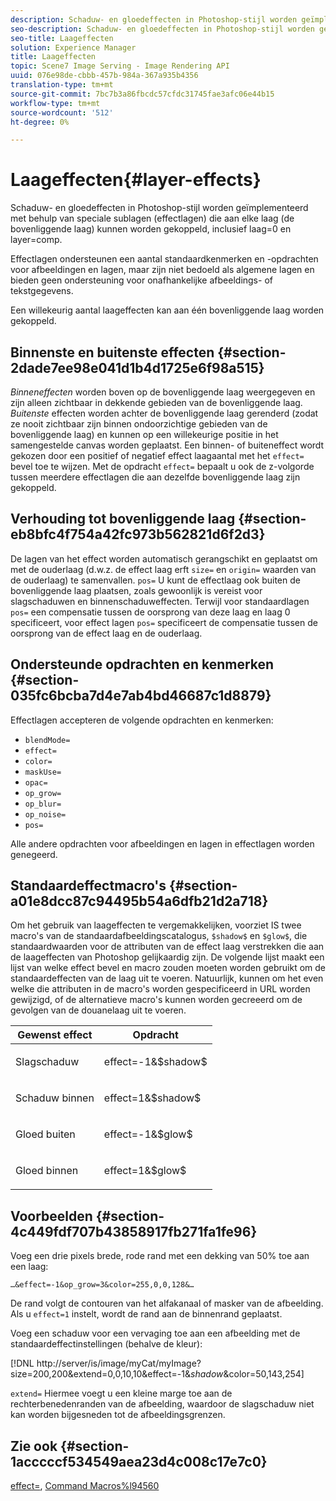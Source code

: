 ```yaml
---
description: Schaduw- en gloedeffecten in Photoshop-stijl worden geïmplementeerd met behulp van speciale sublagen (effectlagen) die aan elke laag (de bovenliggende laag) kunnen worden gekoppeld, inclusief laag=0 en layer=comp.
seo-description: Schaduw- en gloedeffecten in Photoshop-stijl worden geïmplementeerd met behulp van speciale sublagen (effectlagen) die aan elke laag (de bovenliggende laag) kunnen worden gekoppeld, inclusief laag=0 en layer=comp.
seo-title: Laageffecten
solution: Experience Manager
title: Laageffecten
topic: Scene7 Image Serving - Image Rendering API
uuid: 076e98de-cbbb-457b-984a-367a935b4356
translation-type: tm+mt
source-git-commit: 7bc7b3a86fbcdc57cfdc31745fae3afc06e44b15
workflow-type: tm+mt
source-wordcount: '512'
ht-degree: 0%

---
```



# Laageffecten{#layer-effects}

Schaduw- en gloedeffecten in Photoshop-stijl worden geïmplementeerd met behulp van speciale sublagen (effectlagen) die aan elke laag (de bovenliggende laag) kunnen worden gekoppeld, inclusief laag=0 en layer=comp.

Effectlagen ondersteunen een aantal standaardkenmerken en -opdrachten voor afbeeldingen en lagen, maar zijn niet bedoeld als algemene lagen en bieden geen ondersteuning voor onafhankelijke afbeeldings- of tekstgegevens.

Een willekeurig aantal laageffecten kan aan één bovenliggende laag worden gekoppeld.

## Binnenste en buitenste effecten {#section-2dade7ee98e041d1b4d1725e6f98a515}

*Binneneffecten* worden boven op de bovenliggende laag weergegeven en zijn alleen zichtbaar in dekkende gebieden van de bovenliggende laag. *Buitenste* effecten worden achter de bovenliggende laag gerenderd (zodat ze nooit zichtbaar zijn binnen ondoorzichtige gebieden van de bovenliggende laag) en kunnen op een willekeurige positie in het samengestelde canvas worden geplaatst. Een binnen- of buiteneffect wordt gekozen door een positief of negatief effect laagaantal met het `effect=` bevel toe te wijzen. Met de opdracht `effect=` bepaalt u ook de z-volgorde tussen meerdere effectlagen die aan dezelfde bovenliggende laag zijn gekoppeld.

## Verhouding tot bovenliggende laag {#section-eb8bfc4f754a42fc973b562821d6f2d3}

De lagen van het effect worden automatisch gerangschikt en geplaatst om met de ouderlaag (d.w.z. de effect laag erft `size=` en `origin=` waarden van de ouderlaag) te samenvallen. `pos=` U kunt de effectlaag ook buiten de bovenliggende laag plaatsen, zoals gewoonlijk is vereist voor slagschaduwen en binnenschaduweffecten. Terwijl voor standaardlagen `pos=` een compensatie tussen de oorsprong van deze laag en laag 0 specificeert, voor effect lagen `pos=` specificeert de compensatie tussen de oorsprong van de effect laag en de ouderlaag.

## Ondersteunde opdrachten en kenmerken {#section-035fc6bcba7d4e7ab4bd46687c1d8879}

Effectlagen accepteren de volgende opdrachten en kenmerken:

* `blendMode=`
* `effect=`
* `color=`
* `maskUse=`
* `opac=`
* `op_grow=`
* `op_blur=`
* `op_noise=`
* `pos=`

Alle andere opdrachten voor afbeeldingen en lagen in effectlagen worden genegeerd.

## Standaardeffectmacro&#39;s {#section-a01e8dcc87c94495b54a6dfb21d2a718}

Om het gebruik van laageffecten te vergemakkelijken, voorziet IS twee macro&#39;s van de standaardafbeeldingscatalogus, `$shadow$` en `$glow$`, die standaardwaarden voor de attributen van de effect laag verstrekken die aan de laageffecten van Photoshop gelijkaardig zijn. De volgende lijst maakt een lijst van welke effect bevel en macro zouden moeten worden gebruikt om de standaardeffecten van de laag uit te voeren. Natuurlijk, kunnen om het even welke die attributen in de macro&#39;s worden gespecificeerd in URL worden gewijzigd, of de alternatieve macro&#39;s kunnen worden gecreeerd om de gevolgen van de douanelaag uit te voeren.

<table id="table_8089C41AD1F24223A58C7DD8F4DDF73C"> 
 <thead> 
  <tr> 
   <th class="entry"> <b> Gewenst effect</b> </th> 
   <th class="entry"> <b> Opdracht</b> </th> 
  </tr> 
 </thead>
 <tbody> 
  <tr> 
   <td> <p> Slagschaduw </p> </td> 
   <td> <p> <span class="codeph"> effect=-1&amp;$shadow$</span> </p> </td> 
  </tr> 
  <tr> 
   <td> <p> Schaduw binnen </p> </td> 
   <td> <p> <span class="codeph"> effect=1&amp;$shadow$</span> </p> </td> 
  </tr> 
  <tr> 
   <td> <p> Gloed buiten </p> </td> 
   <td> <p> <span class="codeph"> effect=-1&amp;$glow$</span> </p> </td> 
  </tr> 
  <tr> 
   <td> <p> Gloed binnen </p> </td> 
   <td> <p> <span class="codeph"> effect=1&amp;$glow$</span> </p> </td> 
  </tr> 
 </tbody> 
</table>

## Voorbeelden {#section-4c449fdf707b43858917fb271fa1fe96}

Voeg een drie pixels brede, rode rand met een dekking van 50% toe aan een laag:

`…&effect=-1&op_grow=3&color=255,0,0,128&…`

De rand volgt de contouren van het alfakanaal of masker van de afbeelding. Als u `effect=1` instelt, wordt de rand aan de binnenrand geplaatst.

Voeg een schaduw voor een vervaging toe aan een afbeelding met de standaardeffectinstellingen (behalve de kleur):

[!DNL http://server/is/image/myCat/myImage?size=200,200&extend=0,0,10,10&effect=-1&$shadow$&color=50,143,254]

`extend=` Hiermee voegt u een kleine marge toe aan de rechterbenedenranden van de afbeelding, waardoor de slagschaduw niet kan worden bijgesneden tot de afbeeldingsgrenzen.

## Zie ook {#section-1acccccf534549aea23d4c008c17e7c0}

[effect=](../../../../../is-api/http-ref/image-serving-api-ref/c-http-protocol-reference/c-command-reference/r-effect.md#reference-b1296c4afed047fb921bbc1e33752135),  [Command Macros%l94560](../../../../../is-api/http-ref/image-serving-api-ref/c-http-protocol-reference/c-syntax-and-features/r-is-http-command-macros.md#reference-ea2a9571c65a46da83eca27d0013cbf9)
